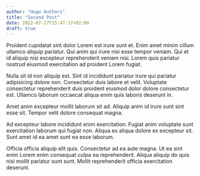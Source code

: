 ```yaml
---
author: "Hugo Authors"
title: "Second Post"
date: 2022-07-27T15:47:17+02:00
draft: true
---
```


Proident cupidatat sint dolor Lorem est irure sunt et. Enim amet minim cillum ullamco aliquip pariatur. Qui anim qui irure nisi esse tempor veniam. Qui et id aliquip nisi excepteur reprehenderit veniam nisi. Lorem quis pariatur nostrud eiusmod exercitation ad proident Lorem fugiat.

Nulla sit id non aliquip est. Sint id incididunt pariatur irure qui pariatur adipisicing dolore non. Consectetur duis labore et velit. Voluptate consectetur reprehenderit duis proident eiusmod dolor dolore consectetur est. Ullamco laborum occaecat aliqua enim quis laboris deserunt in.

Amet anim excepteur mollit laborum sit ad. Aliquip anim id irure sunt sint esse sit. Tempor velit dolore consequat magna.

Ad excepteur labore incididunt enim exercitation. Fugiat anim voluptate sunt exercitation laborum qui fugiat non. Aliqua ex aliqua dolore ex excepteur sit. Sunt amet id ea amet sunt ea esse laborum.

Officia officia aliquip elit quis. Consectetur ad ea aute magna. Ut ea sint enim Lorem enim consequat culpa ea reprehenderit. Aliqua aliquip do quis nisi mollit pariatur sunt sunt. Mollit reprehenderit officia exercitation deserunt.